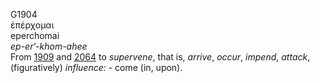 <body>
  <p>G1904<br>  ἐπέρχομαι  <br> eperchomai  <br><i>ep-er‘-khom-ahee </i><br>From <a href="g1909.htm">1909</a> and <a href="g2064.htm">2064</a>  to <i>supervene</i>, that is, <i>arrive</i>, <i>occur</i>, <i>impend</i>, <i>attack</i>, (figuratively) <i>influence:</i> - come (in, upon).<br></p>
 </body>